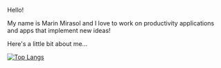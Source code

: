 Hello! 

My name is Marin Mirasol and I love to work on productivity applications and apps that implement new ideas!

Here's a little bit about me...

[![Top Langs](https://github-readme-stats.vercel.app/api/top-langs/?username=mmirasol17&theme=dracula&langs_count=8)](https://github.com/anuraghazra/github-readme-stats)

<!--
**mmirasol17/mmirasol17** is a ✨ _special_ ✨ repository because its `README.md` (this file) appears on your GitHub profile.

Here are some ideas to get you started:

- 🔭 I’m currently working on ...
- 🌱 I’m currently learning ...
- 👯 I’m looking to collaborate on ...
- 🤔 I’m looking for help with ...
- 💬 Ask me about ...
- 📫 How to reach me: ...
- 😄 Pronouns: ...
- ⚡ Fun fact: ...
-->
